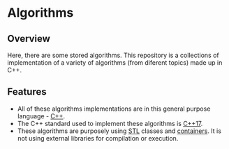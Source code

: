 # Algorithms


## Overview

Here, there are some stored algorithms. This repository is a collections of implementation of a variety of algorithms (from diferent topics) made up in C++.

## Features

* All of these algorithms implementations are in this general purpose language - [C++](https://en.wikipedia.org/wiki/C%2B%2B).
* The C++ standard used to implement these algorithms is [C++17](https://es.wikipedia.org/wiki/C%2B%2B17).
* These algorithms are purposely using [STL](https://es.wikipedia.org/wiki/Standard_Template_Library) classes and [containers](https://en.cppreference.com/w/cpp/container). It is not using external libraries for compilation or execution.
